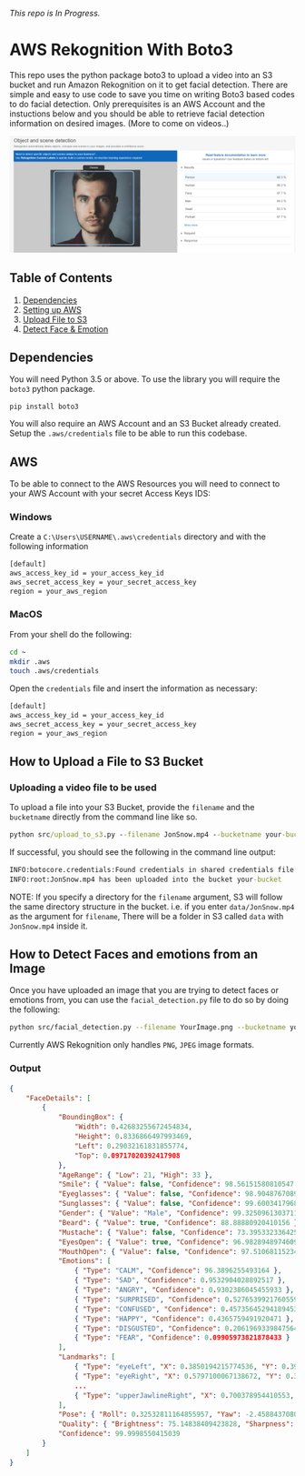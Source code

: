 <i>This repo is In Progress.</i>


# AWS Rekognition With Boto3

This repo uses the python package boto3 to upload a video into an S3 bucket and run Amazon Rekognition on it to get facial detection. There are simple and easy to use code to save you time on writing Boto3 based codes to do facial detection.  Only prerequisites is an AWS Account and the instuctions below and you should be able to retrieve facial detection information on desired images. (More to come on videos..)

![alt text](images/Rekognition_face_example.PNG)

## Table of Contents
1. [Dependencies](#Dependencies)
2. [Setting up AWS](#AWS)
3. [Upload File to S3](#How-to-Upload-a-File-to-S3-Bucket)
4. [Detect Face & Emotion](#How-to-Detect-Faces-and-emotions-from-an-Image)


## Dependencies

You will need Python 3.5 or above. To use the library you will require the `boto3` python package. 

```
pip install boto3
```

You will also require an AWS Account and an S3 Bucket already created.  Setup the `.aws/credentials` file to be able to run this codebase. 

## AWS

To be able to connect to the AWS Resources you will need to connect to your AWS Account with your secret Access Keys IDS:

### Windows

Create a `C:\Users\USERNAME\.aws\credentials` directory and with the following information

```
[default]
aws_access_key_id = your_access_key_id
aws_secret_access_key = your_secret_access_key
region = your_aws_region
```

### MacOS

From your shell do the following:

```bash
cd ~
mkdir .aws
touch .aws/credentials
```

Open the `credentials` file and insert the information as necessary:

```
[default]
aws_access_key_id = your_access_key_id
aws_secret_access_key = your_secret_access_key
region = your_aws_region
```

## How to Upload a File to S3 Bucket


### Uploading a video file to be used

To upload a file into your S3 Bucket, provide the `filename` and the `bucketname` directly from the command line like so.

```cmd
python src/upload_to_s3.py --filename JonSnow.mp4 --bucketname your-bucket
```

If successful, you should see the following in the command line output:

```cmd
INFO:botocore.credentials:Found credentials in shared credentials file: ~/.aws/credentials
INFO:root:JonSnow.mp4 has been uploaded into the bucket your-bucket
```

NOTE: If you specify a directory for the `filename` argument, S3 will follow the same directory structure in the bucket. i.e. if you enter `data/JonSnow.mp4` as the argument for `filename`, There will be a folder in S3 called `data` with `JonSnow.mp4` inside it. 

## How to Detect Faces and emotions from an Image

Once you have uploaded an image that you are trying to detect faces or emotions from, you can use the `facial_detection.py` file to do so by doing the following:

```bash
python src/facial_detection.py --filename YourImage.png --bucketname your-bucket
```

Currently AWS Rekognition only handles `PNG`, `JPEG` image formats. 

### Output

```json
{
	"FaceDetails": [
		{
			"BoundingBox": {
				"Width": 0.42683255672454834,
				"Height": 0.8336866497993469,
				"Left": 0.29032161831855774,
				"Top": 0.09717020392417908
			},
			"AgeRange": { "Low": 21, "High": 33 },
			"Smile": { "Value": false, "Confidence": 98.56151580810547 },
			"Eyeglasses": { "Value": false, "Confidence": 98.90487670898438 },
			"Sunglasses": { "Value": false, "Confidence": 99.600341796875 },
			"Gender": { "Value": "Male", "Confidence": 99.3250961303711 },
			"Beard": { "Value": true, "Confidence": 88.88880920410156 },
			"Mustache": { "Value": false, "Confidence": 73.39533233642578 },
			"EyesOpen": { "Value": true, "Confidence": 96.98289489746094 },
			"MouthOpen": { "Value": false, "Confidence": 97.51068115234375 },
			"Emotions": [
				{ "Type": "CALM", "Confidence": 96.3896255493164 },
				{ "Type": "SAD", "Confidence": 0.9532904028892517 },
				{ "Type": "ANGRY", "Confidence": 0.9302386045455933 },
				{ "Type": "SURPRISED", "Confidence": 0.5276539921760559 },
				{ "Type": "CONFUSED", "Confidence": 0.45735645294189453 },
				{ "Type": "HAPPY", "Confidence": 0.4365759491920471 },
				{ "Type": "DISGUSTED", "Confidence": 0.20619693398475647 },
				{ "Type": "FEAR", "Confidence": 0.09905973821878433 }
			],
			"Landmarks": [
				{ "Type": "eyeLeft", "X": 0.3850194215774536, "Y": 0.39215198159217834 },
				{ "Type": "eyeRight", "X": 0.5797100067138672, "Y": 0.3932642638683319 },
				...
				{ "Type": "upperJawlineRight", "X": 0.700378954410553, "Y": 0.38627853989601135 }
			],
			"Pose": { "Roll": 0.32532811164855957, "Yaw": -2.45884370803833, "Pitch": -1.9749592542648315 },
			"Quality": { "Brightness": 75.14838409423828, "Sharpness": 83.14741516113281 },
			"Confidence": 99.9998550415039
		}
	]
}
```